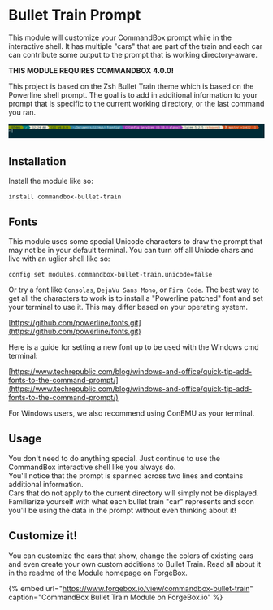 # Bullet Train Prompt

This module will customize your CommandBox prompt while in the interactive shell. It has multiple "cars" that are part of the train and each car can contribute some output to the prompt that is working directory-aware.

**THIS MODULE REQUIRES COMMANDBOX 4.0.0!**

This project is based on the Zsh Bullet Train theme which is based on the Powerline shell prompt. The goal is to add in additional information to your prompt that is specific to the current working directory, or the last command you ran.

![CommandBox Bullet Train Prompt](../.gitbook/assets/image%20%282%29%20%282%29%20%282%29%20%282%29.png)

## Installation

Install the module like so:

```text
install commandbox-bullet-train
```

## Fonts

This module uses some special Unicode characters to draw the prompt that may not be in your default terminal. You can turn off all Uniode chars and live with an uglier shell like so:

```text
config set modules.commandbox-bullet-train.unicode=false
```

Or try a font like `Consolas`, `DejaVu Sans Mono`, or `Fira Code`. The best way to get all the characters to work is to install a "Powerline patched" font and set your terminal to use it. This may differ based on your operating system.

[https://github.com/powerline/fonts.git](https://github.com/powerline/fonts.git)

Here is a guide for setting a new font up to be used with the Windows cmd terminal:

[https://www.techrepublic.com/blog/windows-and-office/quick-tip-add-fonts-to-the-command-prompt/](https://www.techrepublic.com/blog/windows-and-office/quick-tip-add-fonts-to-the-command-prompt/)

For Windows users, we also recommend using ConEMU as your terminal.

## Usage

You don't need to do anything special. Just continue to use the CommandBox interactive shell like you always do.  
You'll notice that the prompt is spanned across two lines and contains additional information.  
Cars that do not apply to the current directory will simply not be displayed. Familiarize yourself with what each bullet train "car" represents and soon you'll be using the data in the prompt without even thinking about it!

## Customize it!

You can customize the cars that show, change the colors of existing cars and even create your own custom additions to Bullet Train. Read all about it in the readme of the Module homepage on ForgeBox.

{% embed url="https://www.forgebox.io/view/commandbox-bullet-train" caption="CommandBox Bullet Train Module on ForgeBox.io" %}

